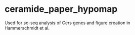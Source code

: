 # ceramide_paper_hypomap
Used for sc-seq analysis of Cers genes and figure creation in Hammerschmidt et al.
